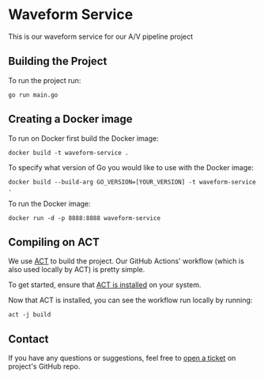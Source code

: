 # Waveform Service

This is our waveform service for our A/V pipeline project

## Building the Project

To run the project run: 

`go run main.go`

## Creating a Docker image 

To run on Docker first build the Docker image: 

`docker build -t waveform-service .`

To specify what version of Go you would like to use with the Docker image:

`docker build --build-arg GO_VERSION=[YOUR_VERSION] -t waveform-service .`

To run the Docker image: 

`docker run -d -p 8888:8888 waveform-service`

## Compiling on ACT 

We use [ACT](https://github.com/nektos/act) to build the project. Our GitHub Actions' workflow (which is also used locally by ACT) is pretty simple.

To get started, ensure that [ACT is installed](https://nektosact.com/installation/index.html) on your system.

Now that ACT is installed, you can see the workflow run locally by running: 

`act -j build`

## Contact

If you have any questions or suggestions, feel free to [open a ticket](https://github.com/UCLALibrary/service-template/issues) on project's GitHub repo.
